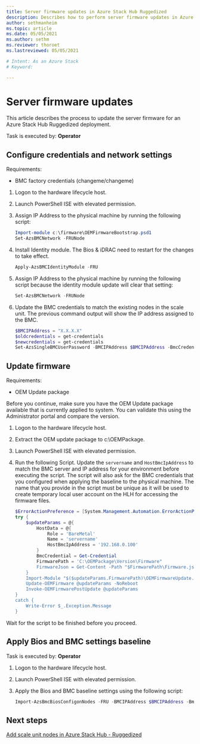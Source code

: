 ```yaml
---
title: Server firmware updates in Azure Stack Hub Ruggedized
description: Describes how to perform server firmware updates in Azure Stack Hub Ruggedized
author: sethmanheim
ms.topic: article
ms.date: 05/05/2021
ms.author: sethm
ms.reviewer: thoroet
ms.lastreviewed: 05/05/2021

# Intent: As an Azure Stack
# Keyword: 

---
```


# Server firmware updates

This article describes the process to update the server firmware for an Azure Stack Hub Ruggedized deployment.

Task is executed by: **Operator**

## Configure credentials and network settings

Requirements:

- BMC factory credentials (changeme/changeme)

1. Logon to the hardware lifecycle host.
1. Launch PowerShell ISE with elevated permission.
1. Assign IP Address to the physical machine by running the following script:

   ```powershell
   Import-module c:\firmware\OEMFirmwareBootstrap.psd1
   Set-AzsBMCNetwork -FRUNode
   ```

1. Install Identity module. The Bios & iDRAC need to restart for the changes to take effect.

   ```powershell
   Apply-AzsBMCIdentityModule -FRU
   ```

1. Assign IP Address to the physical machine by running the following script because the identity module update will clear that setting:

   ```powershell
   Set-AzsBMCNetwork -FRUNode
   ```

1. Update the BMC credentials to match the existing nodes in the scale unit. The previous command output will show the IP address assigned to the BMC.

   ```powershell
   $BMCIPAddress = "X.X.X.X"
   $oldcredentials = get-credentials
   $newcredentials = get-credentials
   Set-AzsSingleBMCUserPassword -BMCIPAddress $BMCIPAddress -BmcCredentials $oldcredentials -NewBmcCredentials $newcredentials
   ```

## Update firmware

Requirements:

- OEM Update package

Before you continue, make sure you have the OEM Update package available that is currently applied to system. You can validate this using the Administrator portal and compare the version.

1. Logon to the hardware lifecycle host.
2. Extract the OEM update package to c:\OEMPackage.
3. Launch PowerShell ISE with elevated permission.
4. Run the following Script. Update the `servername` and `HostBmcIpAddress` to match the BMC server and IP address for your environment before executing the script. The script will also ask for the BMC credentials that you configured when applying the baseline to the physical machine. The name that you provide in the script must be unique as it will be used to create temporary local user account on the HLH for accessing the firmware files.

   ```powershell
   $ErrorActionPreference = [System.Management.Automation.ErrorActionPreference]::Stop
   try {
       $updateParams = @{
           HostData = @{
               Role = 'BareMetal'
               Name = 'servername'
               HostBmcIpAddress = '192.168.0.100'
           }
           BmcCredential = Get-Credential
           FirmwarePath = 'C:\OEMPackage\Version\Firmware"
           FirmwareJson = Get-Content -Path "$FirmwarePath\Firmware.json" -Raw
       }
       Import-Module "$($updateParams.FirmwarePath)\OEMFirmwareUpdate.psd1"
       Update-OEMFirmware @updateParams -NoReboot
       Invoke-OEMFirmwarePostUpdate @updateParams
   }
   catch {
       Write-Error $_.Exception.Message
   }
   ```

Wait for the script to be finished before you proceed.

## Apply Bios and BMC settings baseline

Task is executed by: **Operator**

1. Logon to the hardware lifecycle host.
2. Launch PowerShell ISE with elevated permission.
3. Apply the Bios and BMC baseline settings using the following script:

   ```powershell
   Import-AzsBmcBiosConfigonNodes -FRU -BMCIPAddress $BMCIPAddress -BmcCredentials $newcredentials
   ```

## Next steps

[Add scale unit nodes in Azure Stack Hub - Ruggedized](azure-stack-add-scale-node-rca.md)